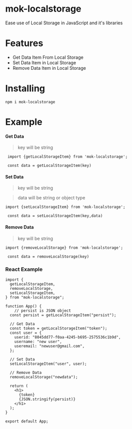 # mok-localstorage

Ease use of Local Storage in JavaScript and it's libraries

# Features

- Get Data Item From Local Storage
- Set Data Item in Local Storage
- Remove Data Item in Local Storage

# Installing

`npm i mok-localstorage`

# Example

#### Get Data

> key will be string

```
 import {getLocalStorageItem} from 'mok-localstorage';

 const data = getLocalStorageItem(key)

```

#### Set Data

> key will be string

> data will be string or object type

```
import {setLocalStorageItem} from 'mok-localstorage';

 const data = setLocalStorageItem(key,data)

```

#### Remove Data

> key will be string

```
import {removeLocalStorage} from 'mok-localstorage';

 const data = removeLocalStorage(key)

```

### React Example

```
import {
  getLocalStorageItem,
  removeLocalStorage,
  setLocalStorageItem,
} from "mok-localstorage";

function App() {
    // persist is JSON object
  const persist = getLocalStorageItem("persist");

  // Get Data
  const token = getLocalStorageItem("token");
  const user = {
    userid: "8045dd77-f0aa-4245-b695-2575536c1b9d",
    username: "new user",
    useremail: "newuser@gmail.com",
  };

  // Set Data
  setLocalStorageItem("user", user);

  // Remove Data
  removeLocalStorage("newdata");

  return (
    <h1>
      {token}
      {JSON.stringify(persist)}
    </h1>
  );
}

export default App;

```
